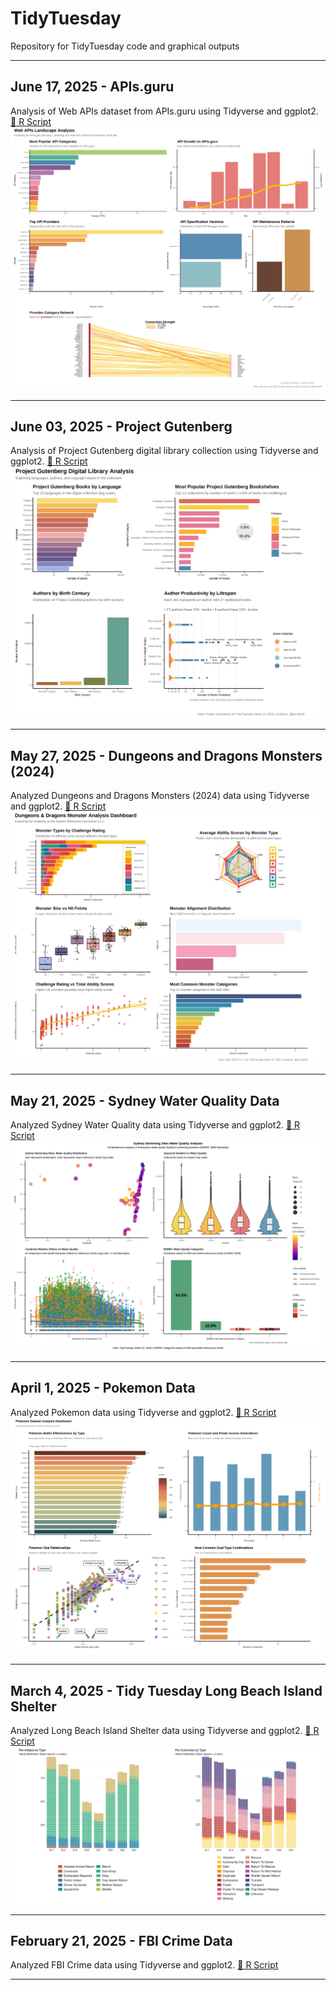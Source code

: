 # TidyTuesday
Repository for TidyTuesday code and graphical outputs

---

## June 17, 2025 - APIs.guru
Analysis of Web APIs dataset from APIs.guru using Tidyverse and ggplot2.
[📜 R Script](https://github.com/tjw-benth/tidytuesday-portfolio/blob/main/r_scripts/2025/Week24/Week24_analysis.R)
![Plot](https://raw.githubusercontent.com/tjw-benth/TidyTuesday/main/outputs/2025/Week24_WebAPIs_Dashboard.png)

---

## June 03, 2025 - Project Gutenberg
Analysis of Project Gutenberg digital library collection using Tidyverse and ggplot2.
[📜 R Script](https://github.com/tjw-benth/tidytuesday-portfolio/blob/main/r_scripts/2025/Week22/Week22_analysis.R)
![Plot](https://raw.githubusercontent.com/tjw-benth/TidyTuesday/main/outputs/2025/Week22_Gutenberg_Dashboard.png)

---

## May 27, 2025 - Dungeons and Dragons Monsters (2024)
Analyzed Dungeons and Dragons Monsters (2024) data using Tidyverse and ggplot2.
[📜 R Script](https://github.com/tjw-benth/tidytuesday-portfolio/blob/main/r_scripts/2025/Week21/Week21_analysis.R)
![Plot](https://raw.githubusercontent.com/tjw-benth/TidyTuesday/main/outputs/2025/Week21_DnD_Dashboard.png)

---

## May 21, 2025 - Sydney Water Quality Data
Analyzed Sydney Water Quality data using Tidyverse and ggplot2.
[📜 R Script](https://github.com/tjw-benth/tidytuesday-portfolio/blob/main/r_scripts/2025/Week20/Week20_analysis.R)
![Plot](https://raw.githubusercontent.com/tjw-benth/TidyTuesday/main/outputs/2025/Week20_dashboard.png)

---

## April 1, 2025 - Pokemon Data
Analyzed Pokemon data using Tidyverse and ggplot2.
[📜 R Script](https://github.com/tjw-benth/tidytuesday-portfolio/blob/main/r_scripts/2025/Week13/Week13_analysis.R)
![Plot](https://raw.githubusercontent.com/tjw-benth/TidyTuesday/main/outputs/2025/Week13_pokemon_dashboard.png)

---

## March 4, 2025 - Tidy Tuesday Long Beach Island Shelter
Analyzed Long Beach Island Shelter data using Tidyverse and ggplot2.
[📜 R Script](https://github.com/tjw-benth/tidytuesday-portfolio/blob/main/r_scripts/2025/Week9/Week9_analysis.R)
![Plot](https://raw.githubusercontent.com/tjw-benth/TidyTuesday/main/outputs/2025/Week9_plot1.png)

---

## February 21, 2025 - FBI Crime Data
Analyzed FBI Crime data using Tidyverse and ggplot2.
[📜 R Script](https://github.com/tjw-benth/tidytuesday-portfolio/blob/main/r_scripts/2025/Week7/Week7_analysis.R)

---

